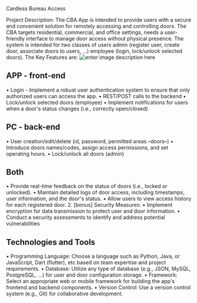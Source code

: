 Cardless Bureau Access

Project Description: The CBA App is intended to provide users with a secure and convenient solution for remotely accessing and controlling doors. The CBA targets residential, commercial, and office settings, needs a user-friendly interface to manage door access without physical presence. The system is intended for two classes of users admin (register user, create door, associate doors to users, …) employee (login, lock/unlock selected doors). The Key Features are:
![enter image description here](https://i.imgur.com/j64NjrA.png)

## APP - front-end

• Login - Implement a robust user authentication system to ensure that only authorized users can access the app. 
• REST/POST calls to the backend 
• Lock/unlock selected doors (employee) 
• Implement notifications for users when a door's status changes (i.e., correctly open/closed)

## PC - back-end
• User creation/edit/delete (id, password, permitted areas –doors–) 
• Introduce doors names/codes, assign access permissions, and set operating hours. 
• Lock/unlock all doors (admin)	

## Both 

• Provide real-time feedback on the status of doors (i.e., locked or unlocked). • Maintain detailed logs of door access, including timestamps, user information, and the door's status. 
• Allow users to view access history for each registered door. 2. [bonus] Security Measures: 
• Implement encryption for data transmission to protect user and door information. 
• Conduct a security assessments to identify and address potential vulnerabilities

## Technologies and Tools

• Programming Language: Choose a language such as Python, Java, or JavaScript, Dart (flutter), etc based on team expertise and project requirements. 
• Database: Utilize any type of database (e.g., JSON, MySQL, PostgreSQL, …) for user and door configuration storage. 
• Framework: Select an appropriate web or mobile framework for building the app's frontend and backend components. 
• Version Control: Use a version control system (e.g., Git) for collaborative development.
